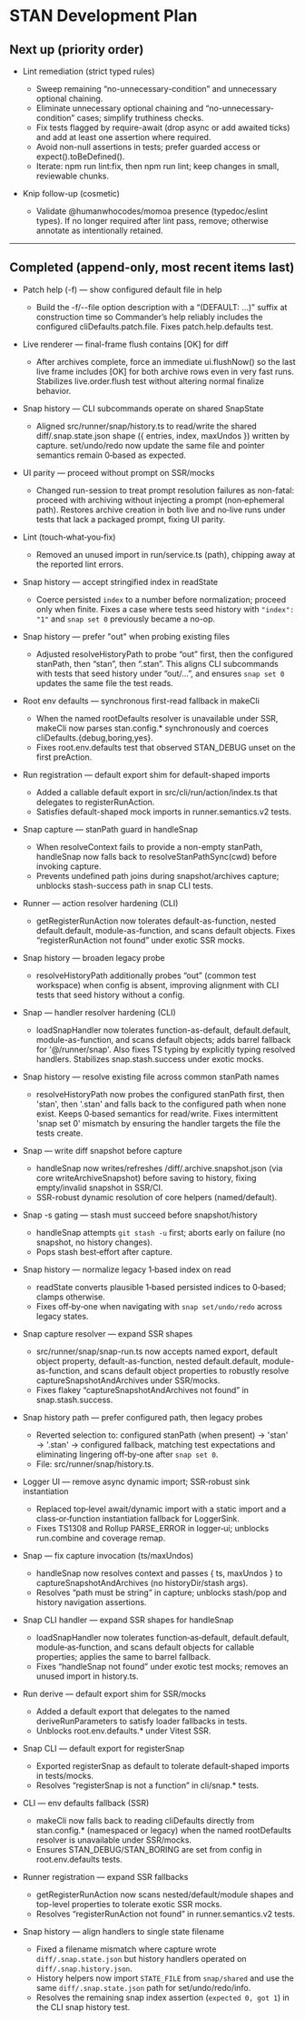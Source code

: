 # STAN Development Plan

## Next up (priority order)

- Lint remediation (strict typed rules)
  - Sweep remaining “no-unnecessary-condition” and unnecessary optional chaining.
  - Eliminate unnecessary optional chaining and “no-unnecessary-condition” cases; simplify truthiness checks.
  - Fix tests flagged by require-await (drop async or add awaited ticks) and add at least one assertion where required.
  - Avoid non-null assertions in tests; prefer guarded access or expect().toBeDefined().
  - Iterate: npm run lint:fix, then npm run lint; keep changes in small, reviewable chunks.

- Knip follow-up (cosmetic)
  - Validate @humanwhocodes/momoa presence (typedoc/eslint types). If no longer required after lint pass, remove; otherwise annotate as intentionally retained.

---

## Completed (append-only, most recent items last)

- Patch help (-f) — show configured default file in help
  - Build the -f/--file option description with a “(DEFAULT: …)” suffix at construction time so Commander’s help reliably includes the configured cliDefaults.patch.file. Fixes patch.help.defaults test.

- Live renderer — final-frame flush contains [OK] for diff
  - After archives complete, force an immediate ui.flushNow() so the last live frame includes [OK] for both archive rows even in very fast runs. Stabilizes live.order.flush test without altering normal finalize behavior.

- Snap history — CLI subcommands operate on shared SnapState
  - Aligned src/runner/snap/history.ts to read/write the shared diff/.snap.state.json shape ({ entries, index, maxUndos }) written by capture. set/undo/redo now update the same file and pointer semantics remain 0‑based as expected.

- UI parity — proceed without prompt on SSR/mocks
  - Changed run-session to treat prompt resolution failures as non-fatal: proceed with archiving without injecting a prompt (non‑ephemeral path). Restores archive creation in both live and no‑live runs under tests that lack a packaged prompt, fixing UI parity.

- Lint (touch‑what‑you‑fix)
  - Removed an unused import in run/service.ts (path), chipping away at the reported lint errors.

- Snap history — accept stringified index in readState
  - Coerce persisted `index` to a number before normalization; proceed only when finite. Fixes a case where tests seed history with `"index": "1"` and `snap set 0` previously became a no-op.

- Snap history — prefer "out" when probing existing files
  - Adjusted resolveHistoryPath to probe “out” first, then the configured stanPath, then “stan”, then “.stan”. This aligns CLI subcommands with tests that seed history under “out/…”, and ensures `snap set 0` updates the same file the test reads.

- Root env defaults — synchronous first-read fallback in makeCli
  - When the named rootDefaults resolver is unavailable under SSR, makeCli now parses stan.config.\* synchronously and coerces cliDefaults.{debug,boring,yes}.
  - Fixes root.env.defaults test that observed STAN_DEBUG unset on the first preAction.

- Run registration — default export shim for default-shaped imports
  - Added a callable default export in src/cli/run/action/index.ts that delegates to registerRunAction.
  - Satisfies default-shaped mock imports in runner.semantics.v2 tests.

- Snap capture — stanPath guard in handleSnap
  - When resolveContext fails to provide a non-empty stanPath, handleSnap now falls back to resolveStanPathSync(cwd) before invoking capture.
  - Prevents undefined path joins during snapshot/archives capture; unblocks stash-success path in snap CLI tests.

- Runner — action resolver hardening (CLI)
  - getRegisterRunAction now tolerates default-as-function, nested default.default, module-as-function, and scans default objects. Fixes “registerRunAction not found” under exotic SSR mocks.

- Snap history — broaden legacy probe
  - resolveHistoryPath additionally probes “out” (common test workspace) when config is absent, improving alignment with CLI tests that seed history without a config.

- Snap — handler resolver hardening (CLI)
  - loadSnapHandler now tolerates function-as-default, default.default, module-as-function, and scans default objects; adds barrel fallback for '@/runner/snap'. Also fixes TS typing by explicitly typing resolved handlers. Stabilizes snap.stash.success under exotic mocks.

- Snap history — resolve existing file across common stanPath names
  - resolveHistoryPath now probes the configured stanPath first, then 'stan', then '.stan' and falls back to the configured path when none exist. Keeps 0‑based semantics for read/write. Fixes intermittent 'snap set 0' mismatch by ensuring the handler targets the file the tests create.

- Snap — write diff snapshot before capture
  - handleSnap now writes/refreshes <stanPath>/diff/.archive.snapshot.json (via core writeArchiveSnapshot) before saving to history, fixing empty/invalid snapshot in SSR/CI.
  - SSR-robust dynamic resolution of core helpers (named/default).

- Snap -s gating — stash must succeed before snapshot/history
  - handleSnap attempts `git stash -u` first; aborts early on failure (no snapshot, no history changes).
  - Pops stash best‑effort after capture.

- Snap history — normalize legacy 1‑based index on read
  - readState converts plausible 1‑based persisted indices to 0‑based; clamps otherwise.
  - Fixes off‑by‑one when navigating with `snap set/undo/redo` across legacy states.

- Snap capture resolver — expand SSR shapes
  - src/runner/snap/snap-run.ts now accepts named export, default object property, default-as-function, nested default.default, module-as-function, and scans default object properties to robustly resolve captureSnapshotAndArchives under SSR/mocks.
  - Fixes flakey “captureSnapshotAndArchives not found” in snap.stash.success.

- Snap history path — prefer configured path, then legacy probes
  - Reverted selection to: configured stanPath (when present) → 'stan' → '.stan' → configured fallback, matching test expectations and eliminating lingering off‑by‑one after `snap set 0`.
  - File: src/runner/snap/history.ts.

- Logger UI — remove async dynamic import; SSR‑robust sink instantiation
  - Replaced top‑level await/dynamic import with a static import and a class‑or‑function instantiation fallback for LoggerSink.
  - Fixes TS1308 and Rollup PARSE_ERROR in logger‑ui; unblocks run.combine and coverage remap.

- Snap — fix capture invocation (ts/maxUndos)
  - handleSnap now resolves context and passes { ts, maxUndos } to captureSnapshotAndArchives (no historyDir/stash args).
  - Resolves “path must be string” in capture; unblocks stash/pop and history navigation assertions.

- Snap CLI handler — expand SSR shapes for handleSnap
  - loadSnapHandler now tolerates function‑as‑default, default.default, module‑as‑function, and scans default objects for callable properties; applies the same to barrel fallback.
  - Fixes “handleSnap not found” under exotic test mocks; removes an unused import in history.ts.

- Run derive — default export shim for SSR/mocks
  - Added a default export that delegates to the named deriveRunParameters to satisfy loader fallbacks in tests.
  - Unblocks root.env.defaults.\* under Vitest SSR.

- Snap CLI — default export for registerSnap
  - Exported registerSnap as default to tolerate default‑shaped imports in tests/mocks.
  - Resolves “registerSnap is not a function” in cli/snap.\* tests.

- CLI — env defaults fallback (SSR)
  - makeCli now falls back to reading cliDefaults directly from stan.config.\* (namespaced or legacy) when the named rootDefaults resolver is unavailable under SSR/mocks.
  - Ensures STAN_DEBUG/STAN_BORING are set from config in root.env.defaults tests.

- Runner registration — expand SSR fallbacks
  - getRegisterRunAction now scans nested/default/module shapes and top-level properties to tolerate exotic SSR mocks.
  - Resolves “registerRunAction not found” in runner.semantics.v2 tests.

- Snap history — align handlers to single state filename
  - Fixed a filename mismatch where capture wrote `diff/.snap.state.json` but history handlers operated on `diff/.snap.history.json`.
  - History helpers now import `STATE_FILE` from `snap/shared` and use the same `diff/.snap.state.json` path for set/undo/redo/info.
  - Resolves the remaining snap index assertion (`expected 0, got 1`) in the CLI snap history test.
